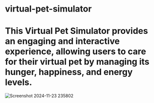 ﻿# virtual-pet-simulator
# This Virtual Pet Simulator provides an engaging and interactive experience, allowing users to care for their virtual pet by managing its hunger, happiness, and energy levels.

![Screenshot 2024-11-23 235802](https://github.com/user-attachments/assets/949835fc-7704-4d12-8200-f86c1fc2e287)
